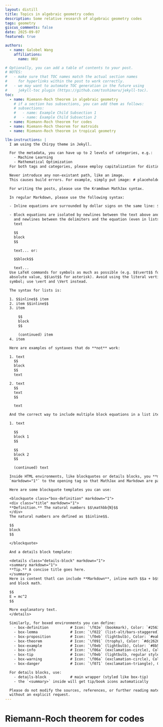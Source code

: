 ```yaml
---
layout: distill
title: Topics in algebraic geometry codes
description: Some relative research of algebraic geometry codes
tags: geometry
giscus_comments: false
date: 2025-09-07
featured: true

authors:
  - name: Galobel Wang
    affiliations:
      name: HKU

# Optionally, you can add a table of contents to your post.
# NOTES:
#   - make sure that TOC names match the actual section names
#     for hyperlinks within the post to work correctly.
#   - we may want to automate TOC generation in the future using
#     jekyll-toc plugin (https://github.com/toshimaru/jekyll-toc).
toc:
  - name: Riemann-Roch theorem in algebraic geometry
    # if a section has subsections, you can add them as follows:
    # subsections:
    #   - name: Example Child Subsection 1
    #   - name: Example Child Subsection 2
  - name: Riemann-Roch theorem for codes
  - name: Riemann-Roch theorem for matroids
  - name: Riemann-Roch theorem in tropical geometry

llm-instructions: |
  I am using the Chirpy theme in Jekyll.

  For the metadata, you can have up to 2 levels of categories, e.g.:
    - Machine Learning
    - Mathematical Optimization
  For both tags and categories, please employ capitalization for distinction.

  Never introduce any non-existant path, like an image.
  This causes build errors. For example, simply put image: # placeholder

  For writing the posts, please use the Kramdown MathJax syntax.

  In regular Markdown, please use the following syntax:

  - Inline equations are surrounded by dollar signs on the same line: $$inline$$

  - Block equations are isolated by newlines between the text above and below,
    and newlines between the delimiters and the equation (even in lists):
    text

    $$
    block
    $$

    text... or:

    $$block$$

    text...
  Use LaTeX commands for symbols as much as possible (e.g. $$\vert$$ for
  absolute value, $$\ast$$ for asterisk). Avoid using the literal vertical bar
  symbol; use \vert and \Vert instead.

  The syntax for lists is:

  1. $$inline$$ item
  2. item $$inline$$
  3. item

      $$
      block
      $$

      (continued) item
  4. item

  Here are examples of syntaxes that do **not** work:

  1. text
    $$
    block
    $$
    text

  2. text
    $$
    text
    $$

    text

  And the correct way to include multiple block equations in a list item:

  1. text

    $$
    block 1
    $$

    $$
    block 2
    $$

    (continued) text

  Inside HTML environments, like blockquotes or details blocks, you **must** add the attribute
  `markdown="1"` to the opening tag so that MathJax and Markdown are parsed correctly.

  Here are some blockquote templates you can use:

  <blockquote class="box-definition" markdown="1">
  <div class="title" markdown="1">
  **Definition.** The natural numbers $$\mathbb{N}$$
  </div>
  The natural numbers are defined as $$inline$$.

  $$
  block
  $$

  </blockquote>

  And a details block template:

  <details class="details-block" markdown="1">
  <summary markdown="1">
  **Tip.** A concise title goes here.
  </summary>
  Here is content thatl can include **Markdown**, inline math $$a + b$$,
  and block math.

  $$
  E = mc^2
  $$

  More explanatory text.
  </details>

  Similarly, for boxed environments you can define:
    - box-definition          # Icon: `\f02e` (bookmark), Color: `#2563eb` (blue)
    - box-lemma               # Icon: `\f022` (list-alt/bars-staggered), Color: `#16a34a` (green)
    - box-proposition         # Icon: `\f0eb` (lightbulb), Color: `#eab308` (yellow/amber)
    - box-theorem             # Icon: `\f091` (trophy), Color: `#dc2626` (red)
    - box-example             # Icon: `\f0eb` (lightbulb), Color: `#8b5cf6` (purple) (for example blocks with lightbulb icon)
    - box-info                # Icon: `\f06a` (exclamation-circle), Color: `var(--prompt-info-icon-color)` (theme-defined)
    - box-tip                 # Icon: `\f0eb` (lightbulb, regular style), Color: `var(--prompt-tip-icon-color)` (theme-defined)
    - box-warning             # Icon: `\f06a` (exclamation-circle), Color: `var(--prompt-warning-icon-color)` (theme-defined)
    - box-danger              # Icon: `\f071` (exclamation-triangle), Color: `var(--prompt-danger-icon-color)` (theme-defined)

  For details blocks, use:
    - details-block           # main wrapper (styled like box-tip)
    - the `<summary>` inside will get tip/book icons automatically

  Please do not modify the sources, references, or further reading material
  without an explicit request.
---
```


# Riemann-Roch theorem for codes

